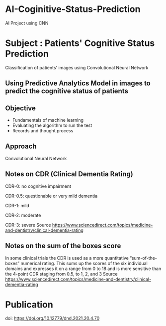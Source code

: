 # AI-Coginitive-Status-Prediction
AI Project using CNN

# Subject : Patients' Cognitive Status Prediction
Classification of patients' images using Convolutional Neural Network

## Using Predictive Analytics Model in images to predict the cognitive status of patients

## Objective
- Fundamentals of machine learning
- Evaluating the algorithm to run the test
- Records and thought process

## Approach
Convolutional Neural Network

## Notes on CDR (Clinical Dementia Rating)
CDR-0: no cognitive impairment

CDR-0.5: questionable or very mild dementia

CDR-1: mild

CDR-2: moderate

CDR-3: severe
Source https://www.sciencedirect.com/topics/medicine-and-dentistry/clinical-dementia-rating

## Notes on the sum of the boxes score
In some clinical trials the CDR is used as a more quantitative “sum-of-the-boxes” numerical rating. This sums up the scores of the six individual domains and expresses it on a range from 0 to 18 and is more sensitive than the 4-point CDR staging from 0.5, to 1, 2, and 3
Source https://www.sciencedirect.com/topics/medicine-and-dentistry/clinical-dementia-rating

# Publication 
doi:   https://doi.org/10.12779/dnd.2021.20.4.70
